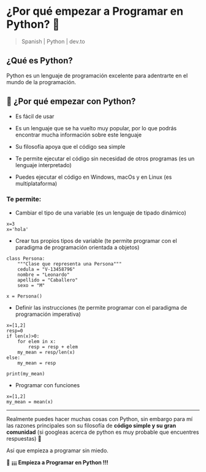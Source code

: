 # ¿Por qué empezar a Programar en Python? :snake:

> Spanish | Python | dev.to

## ¿Qué es Python?

Python es un lenguaje de programación excelente para adentrarte en el mundo de la programación.

## :star2: ¿Por qué empezar con Python?

- Es fácil de usar

- Es un lenguaje que se ha vuelto muy popular, por lo que podrás encontrar mucha información sobre este lenguaje

- Su filosofía apoya que el código sea simple

- Te permite ejecutar el código sin necesidad de otros programas (es un lenguaje interpretado)

- Puedes ejecutar el código en Windows, macOs y en Linux (es multiplataforma)


### Te permite:


- Cambiar el tipo de una variable (es un lenguaje de tipado dinámico)

```
x=3
x='hola'
```

- Crear tus propios tipos de variable (te permite programar con el paradigma de programación orientada a objetos)

```
class Persona:
    """Clase que representa una Persona"""
    cedula = "V-13458796"
    nombre = "Leonardo"
    apellido = "Caballero"
    sexo = "M"

x = Persona()
```

- Definir las instrucciones (te permite programar con el paradigma de programación imperativa)

```
x=[1,2]
resp=0
if len(x)>0:
    for elem in x:
        resp = resp + elem
    my_mean = resp/len(x)
else:
    my_mean = resp

print(my_mean)
```

- Programar con funciones

```
x=[1,2]
my_mean = mean(x)
```

---

Realmente puedes hacer muchas cosas con Python, sin embargo para mí las razones principales son su filosofía de **código simple y su gran comunidad** (si googleas acerca de python es muy probable que encuentres respuestas) :mag_right:

Así que empieza a programar sin miedo.

:triangular_flag_on_post: **¡¡¡ Empieza a Programar en Python !!!**
